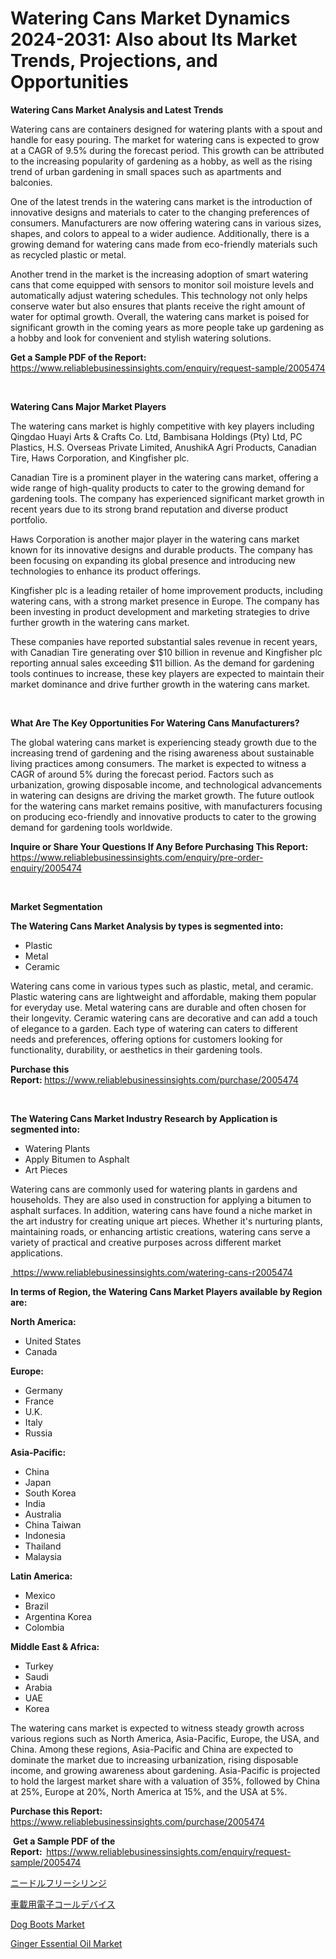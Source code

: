 <p><h1>Watering Cans Market Dynamics 2024-2031: Also about Its Market Trends, Projections, and Opportunities</h1></p><p><strong>Watering Cans Market Analysis and Latest Trends</strong></p>
<p><p>Watering cans are containers designed for watering plants with a spout and handle for easy pouring. The market for watering cans is expected to grow at a CAGR of 9.5% during the forecast period. This growth can be attributed to the increasing popularity of gardening as a hobby, as well as the rising trend of urban gardening in small spaces such as apartments and balconies.</p><p>One of the latest trends in the watering cans market is the introduction of innovative designs and materials to cater to the changing preferences of consumers. Manufacturers are now offering watering cans in various sizes, shapes, and colors to appeal to a wider audience. Additionally, there is a growing demand for watering cans made from eco-friendly materials such as recycled plastic or metal.</p><p>Another trend in the market is the increasing adoption of smart watering cans that come equipped with sensors to monitor soil moisture levels and automatically adjust watering schedules. This technology not only helps conserve water but also ensures that plants receive the right amount of water for optimal growth. Overall, the watering cans market is poised for significant growth in the coming years as more people take up gardening as a hobby and look for convenient and stylish watering solutions.</p></p>
<p><strong>Get a Sample PDF of the Report:&nbsp;</strong> <a href="https://www.reliablebusinessinsights.com/enquiry/request-sample/2005474">https://www.reliablebusinessinsights.com/enquiry/request-sample/2005474</a></p>
<p>&nbsp;</p>
<p><strong>Watering Cans Major Market Players</strong></p>
<p><p>The watering cans market is highly competitive with key players including Qingdao Huayi Arts & Crafts Co. Ltd, Bambisana Holdings (Pty) Ltd, PC Plastics, H.S. Overseas Private Limited, AnushikA Agri Products, Canadian Tire, Haws Corporation, and Kingfisher plc.</p><p>Canadian Tire is a prominent player in the watering cans market, offering a wide range of high-quality products to cater to the growing demand for gardening tools. The company has experienced significant market growth in recent years due to its strong brand reputation and diverse product portfolio.</p><p>Haws Corporation is another major player in the watering cans market known for its innovative designs and durable products. The company has been focusing on expanding its global presence and introducing new technologies to enhance its product offerings.</p><p>Kingfisher plc is a leading retailer of home improvement products, including watering cans, with a strong market presence in Europe. The company has been investing in product development and marketing strategies to drive further growth in the watering cans market.</p><p>These companies have reported substantial sales revenue in recent years, with Canadian Tire generating over $10 billion in revenue and Kingfisher plc reporting annual sales exceeding $11 billion. As the demand for gardening tools continues to increase, these key players are expected to maintain their market dominance and drive further growth in the watering cans market.</p></p>
<p>&nbsp;</p>
<p><strong>What Are The Key Opportunities For Watering Cans Manufacturers?</strong></p>
<p><p>The global watering cans market is experiencing steady growth due to the increasing trend of gardening and the rising awareness about sustainable living practices among consumers. The market is expected to witness a CAGR of around 5% during the forecast period. Factors such as urbanization, growing disposable income, and technological advancements in watering can designs are driving the market growth. The future outlook for the watering cans market remains positive, with manufacturers focusing on producing eco-friendly and innovative products to cater to the growing demand for gardening tools worldwide.</p></p>
<p><strong>Inquire or Share Your Questions If Any Before Purchasing This Report:</strong> <a href="https://www.reliablebusinessinsights.com/enquiry/pre-order-enquiry/2005474">https://www.reliablebusinessinsights.com/enquiry/pre-order-enquiry/2005474</a></p>
<p>&nbsp;</p>
<p><strong>Market Segmentation</strong></p>
<p><strong>The Watering Cans Market Analysis by types is segmented into:</strong></p>
<p><ul><li>Plastic</li><li>Metal</li><li>Ceramic</li></ul></p>
<p><p>Watering cans come in various types such as plastic, metal, and ceramic. Plastic watering cans are lightweight and affordable, making them popular for everyday use. Metal watering cans are durable and often chosen for their longevity. Ceramic watering cans are decorative and can add a touch of elegance to a garden. Each type of watering can caters to different needs and preferences, offering options for customers looking for functionality, durability, or aesthetics in their gardening tools.</p></p>
<p><strong>Purchase this Report:&nbsp;</strong><a href="https://www.reliablebusinessinsights.com/purchase/2005474">https://www.reliablebusinessinsights.com/purchase/2005474</a></p>
<p>&nbsp;</p>
<p><strong>The Watering Cans Market Industry Research by Application is segmented into:</strong></p>
<p><ul><li>Watering Plants</li><li>Apply Bitumen to Asphalt</li><li>Art Pieces</li></ul></p>
<p><p>Watering cans are commonly used for watering plants in gardens and households. They are also used in construction for applying a bitumen to asphalt surfaces. In addition, watering cans have found a niche market in the art industry for creating unique art pieces. Whether it's nurturing plants, maintaining roads, or enhancing artistic creations, watering cans serve a variety of practical and creative purposes across different market applications.</p></p>
<p><a href="https://www.reliablebusinessinsights.com/watering-cans-r2005474">&nbsp;https://www.reliablebusinessinsights.com/watering-cans-r2005474</a></p>
<p><strong>In terms of Region, the Watering Cans Market Players available by Region are:</strong></p>
<p>
    <p> <strong> North America: </strong>
        <ul>
            <li>United States</li>
            <li>Canada</li>
        </ul>
        </p> 
    <p> <strong> Europe: </strong>
        <ul>
            <li>Germany</li>
            <li>France</li>
            <li>U.K.</li>
            <li>Italy</li>
            <li>Russia</li>
        </ul>
        </p> 
    <p> <strong> Asia-Pacific: </strong>
        <ul>
            <li>China</li>
            <li>Japan</li>
            <li>South Korea</li>
            <li>India</li>
            <li>Australia</li>
            <li>China Taiwan</li>
            <li>Indonesia</li>
            <li>Thailand</li>
            <li>Malaysia</li>
        </ul>
        </p> 
    <p> <strong> Latin America: </strong>
        <ul>
            <li>Mexico</li>
            <li>Brazil</li>
            <li>Argentina Korea</li>
            <li>Colombia</li>
        </ul>
        </p> 
    <p> <strong> Middle East & Africa: </strong>
        <ul>
            <li>Turkey</li>
            <li>Saudi</li>
            <li>Arabia</li>
            <li>UAE</li>
            <li>Korea</li>
        </ul>
    </p>
    </p>
<p><p>The watering cans market is expected to witness steady growth across various regions such as North America, Asia-Pacific, Europe, the USA, and China. Among these regions, Asia-Pacific and China are expected to dominate the market due to increasing urbanization, rising disposable income, and growing awareness about gardening. Asia-Pacific is projected to hold the largest market share with a valuation of 35%, followed by China at 25%, Europe at 20%, North America at 15%, and the USA at 5%.</p></p>
<p><strong>Purchase this Report: </strong><a href="https://www.reliablebusinessinsights.com/purchase/2005474">https://www.reliablebusinessinsights.com/purchase/2005474</a></p>
<p>&nbsp;<strong>Get a Sample PDF of the Report:&nbsp;&nbsp;</strong><a href="https://www.reliablebusinessinsights.com/enquiry/request-sample/2005474">https://www.reliablebusinessinsights.com/enquiry/request-sample/2005474</a></p>
<p><strong></strong></p>
<p><p><a href="https://github.com/leigh4852023/Market-Research-Report-List-1/blob/main/8739997144544.md">ニードルフリーシリンジ</a></p><p><a href="https://github.com/SimeonBode1/Market-Research-Report-List-1/blob/main/2940856144545.md">車載用電子コールデバイス</a></p><p><a href="https://github.com/RickHolmes3/Market-Research-Report-List-5/blob/main/dog-boots-market.md">Dog Boots Market</a></p><p><a href="https://github.com/Krish2023na/Market-Research-Report-List-5/blob/main/ginger-essential-oil-market.md">Ginger Essential Oil Market</a></p></p>